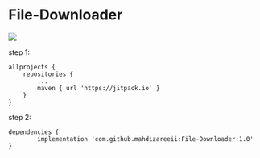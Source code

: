 # File-Downloader
[![](https://jitpack.io/v/mahdizareeii/File-Downloader.svg)](https://jitpack.io/#mahdizareeii/File-Downloader)

step 1:

	allprojects {
		repositories {
			...
			maven { url 'https://jitpack.io' }
		}
	}
  
step 2:

	dependencies {
	        implementation 'com.github.mahdizareeii:File-Downloader:1.0'
	}
